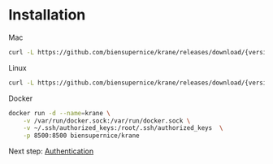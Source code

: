# Installation

Mac

```bash
curl -L https://github.com/biensupernice/krane/releases/download/{version}/krane_{version}_darwin_amd64.tar.gz | tar xz && chmod +x krane
```

Linux

```bash
curl -L https://github.com/biensupernice/krane/releases/download/{version}/krane_{version}_linux_386.tar.gz | tar xz && chmod +x krane
```

Docker

```bash
docker run -d --name=krane \
    -v /var/run/docker.sock:/var/run/docker.sock \
    -v ~/.ssh/authorized_keys:/root/.ssh/authorized_keys  \
    -p 8500:8500 biensupernice/krane
```

Next step: [Authentication](authentication.md)
